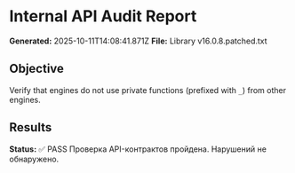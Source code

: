 # Internal API Audit Report
**Generated:** 2025-10-11T14:08:41.871Z
**File:** Library v16.0.8.patched.txt
## Objective
Verify that engines do not use private functions (prefixed with `_`) from other engines.
## Results
**Status:** ✅ PASS
Проверка API-контрактов пройдена. Нарушений не обнаружено.
